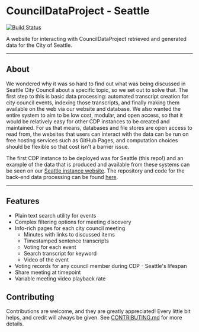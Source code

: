 # CouncilDataProject - Seattle

[![Build Status](https://github.com/CouncilDataProject/seattle/workflows/Build%20and%20Deploy/badge.svg)](https://github.com/CouncilDataProject/seattle/actions)

A website for interacting with CouncilDataProject retrieved and generated data for the City of Seattle.

---

## About
We wondered why it was so hard to find out what was being discussed in Seattle City Council about a specific topic, so
we set out to solve that. The first step to this is basic data processing: automated transcript creation for city
council events, indexing those transcripts, and finally making them available on the web via our website and database.
We also wanted the entire system to aim to be low cost, modular, and open access, so that it would be relatively easy
for other CDP instances to be created and maintained. For us that means, databases and file stores are open access to
read from, the websites that users can interact with the data can be run on free hosting services such as GitHub Pages,
and computation choices should be flexible so that cost isn't a barrier issue.

The first CDP instance to be deployed was for Seattle (this repo!) and an example of the data that is produced and
available from these systems can be seen on our
[Seattle instance website](https://councildataproject.github.io/seattle/). The repository and code for the back-end
data processing can be found [here](https://github.com/CouncilDataProject/cdptools).

---

## Features
* Plain text search utility for events
* Complex filtering options for meeting discovery
* Info-rich pages for each city council meeting
    * Minutes with links to discussed items
    * Timestamped sentence transcripts
    * Voting for each event
    * Search transcript for keyword
    * Video of the event
* Voting records for any council member during CDP - Seattle's lifespan
* Share meeting at timepoint
* Variable meeting video playback rate

## Contributing
Contributions are welcome, and they are greatly appreciated! Every little bit
helps, and credit will always be given. See [CONTRIBUTING.md](CONTRIBUTING.md) for more details.
